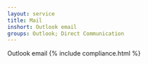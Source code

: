 ```yaml
---
layout: service
title: Mail
inshort: Outlook email
groups: Outlook; Direct Communication
---
```

Outlook email
{% include compliance.html %}